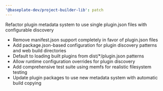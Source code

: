```yaml
---
'@baseplate-dev/project-builder-lib': patch
---
```


Refactor plugin metadata system to use single plugin.json files with configurable discovery

- Remove manifest.json support completely in favor of plugin.json files
- Add package.json-based configuration for plugin discovery patterns and web build directories
- Default to loading built plugins from dist/\*/plugin.json patterns
- Allow runtime configuration overrides for plugin discovery
- Add comprehensive test suite using memfs for realistic filesystem testing
- Update plugin packages to use new metadata system with automatic build copying
